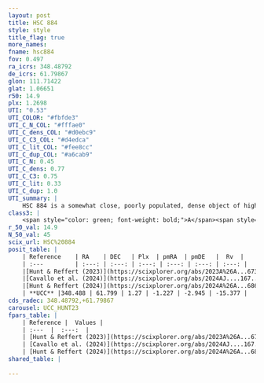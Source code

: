 ```yaml
---
layout: post
title: HSC 884
style: style
title_flag: true
more_names: 
fname: hsc884
fov: 0.497
ra_icrs: 348.48792
de_icrs: 61.79867
glon: 111.71422
glat: 1.06651
r50: 14.9
plx: 1.2698
UTI: "0.53"
UTI_COLOR: "#fbfde3"
UTI_C_N_COL: "#fffae0"
UTI_C_dens_COL: "#d0ebc9"
UTI_C_C3_COL: "#d4edca"
UTI_C_lit_COL: "#fee8cc"
UTI_C_dup_COL: "#a6cab9"
UTI_C_N: 0.45
UTI_C_dens: 0.77
UTI_C_C3: 0.75
UTI_C_lit: 0.33
UTI_C_dup: 1.0
UTI_summary: |
    HSC 884 is a somewhat close, poorly populated, dense object of high C3 quality. It was recently reported in the literature.
class3: |
    <span style="color: green; font-weight: bold;">A</span><span style="color: #FFC300; font-weight: bold;">B</span>
r_50_val: 14.9
N_50_val: 45
scix_url: HSC%20884
posit_table: |
    | Reference    | RA    | DEC   | Plx  | pmRA  | pmDE   |  Rv  |
    | :---         | :---: | :---: | :---: | :---: | :---: | :---: |
    |[Hunt & Reffert (2023)](https://scixplorer.org/abs/2023A%26A...673A.114H) | 348.28 | 61.712 | 1.271 | -1.194 | -2.829 | -14.574 |
    |[Cavallo et al. (2024)](https://scixplorer.org/abs/2024AJ....167...12C) | 348.496 | 61.972 | 1.276 | -- | -- | -- |
    |[Hunt & Reffert (2024)](https://scixplorer.org/abs/2024A%26A...686A..42H) | 348.28 | 61.712 | 1.271 | -1.194 | -2.829 | -14.574 |
    | **UCC** |348.488 | 61.799 | 1.27 | -1.227 | -2.945 | -15.377 | 
cds_radec: 348.48792,+61.79867
carousel: UCC_HUNT23
fpars_table: |
    | Reference |  Values |
    | :---  |  :---:  |
    | [Hunt & Reffert (2023)](https://scixplorer.org/abs/2023A%26A...673A.114H) | `AV50=1.231, diffAV50=2.195, MOD50=9.378, logAge50=6.856` |
    | [Cavallo et al. (2024)](https://scixplorer.org/abs/2024AJ....167...12C) | `AV50=1.36, dMod50=9.56, logAge50=6.75, [Fe/H]50=-0.2` |
    | [Hunt & Reffert (2024)](https://scixplorer.org/abs/2024A%26A...686A..42H) | `MassJ=51.0366` |
shared_table: |
    
---
```

